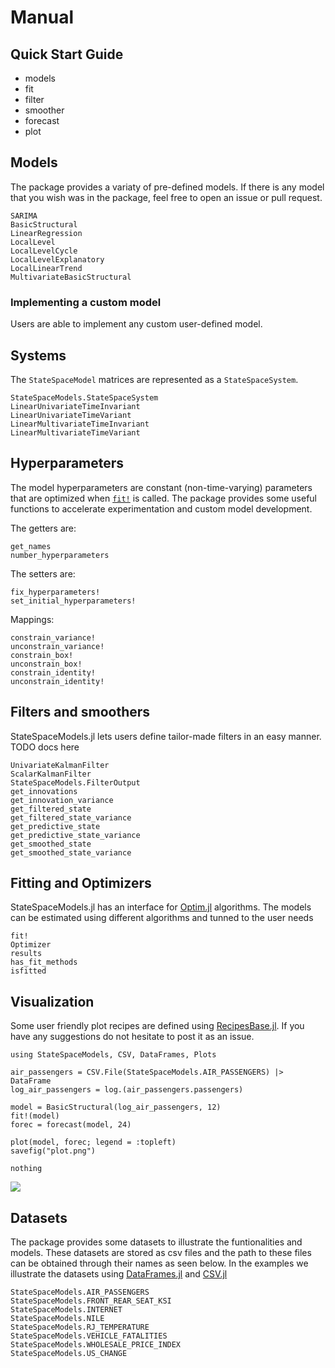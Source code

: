 # Manual

## Quick Start Guide

- models
- fit
- filter
- smoother
- forecast
- plot

## Models

The package provides a variaty of pre-defined models. If there is any model that you wish was in the package, feel free to open an issue or pull request.

```@docs
SARIMA
BasicStructural
LinearRegression
LocalLevel
LocalLevelCycle
LocalLevelExplanatory
LocalLinearTrend
MultivariateBasicStructural
```

### Implementing a custom model

Users are able to implement any custom user-defined model.

## Systems

The `StateSpaceModel` matrices are represented as a `StateSpaceSystem`.

```@docs
StateSpaceModels.StateSpaceSystem
LinearUnivariateTimeInvariant
LinearUnivariateTimeVariant
LinearMultivariateTimeInvariant
LinearMultivariateTimeVariant
```

## Hyperparameters

The model hyperparameters are constant (non-time-varying) parameters that are optimized when [`fit!`](@ref) is called. The package provides some useful functions to accelerate experimentation and custom model development.

The getters are:
```@docs
get_names
number_hyperparameters
```

The setters are:
```@docs
fix_hyperparameters!
set_initial_hyperparameters!
```

Mappings:
```@docs
constrain_variance!
unconstrain_variance!
constrain_box!
unconstrain_box!
constrain_identity!
unconstrain_identity!
```

## Filters and smoothers

StateSpaceModels.jl lets users define tailor-made filters in an easy manner. TODO docs here

```@docs
UnivariateKalmanFilter
ScalarKalmanFilter
StateSpaceModels.FilterOutput
get_innovations
get_innovation_variance
get_filtered_state
get_filtered_state_variance
get_predictive_state
get_predictive_state_variance
get_smoothed_state
get_smoothed_state_variance
```

## Fitting and Optimizers

StateSpaceModels.jl has an interface for [Optim.jl](https://github.com/JuliaNLSolvers/Optim.jl) algorithms. The models can be estimated using different algorithms and tunned to the user needs

```@docs
fit!
Optimizer
results
has_fit_methods
isfitted
```

## Visualization

Some user friendly plot recipes are defined using [RecipesBase.jl](https://github.com/JuliaPlots/RecipesBase.jl). If you have any suggestions do not hesitate to post it as an issue.

```@example
using StateSpaceModels, CSV, DataFrames, Plots

air_passengers = CSV.File(StateSpaceModels.AIR_PASSENGERS) |> DataFrame
log_air_passengers = log.(air_passengers.passengers)

model = BasicStructural(log_air_passengers, 12)
fit!(model)
forec = forecast(model, 24)

plot(model, forec; legend = :topleft)
savefig("plot.png")

nothing
```
![](plot.png)

## Datasets

The package provides some datasets to illustrate the funtionalities and models. These datasets are stored as csv files and the path to these files can be obtained through their names as seen below. In the examples we illustrate the datasets using [DataFrames.jl](https://github.com/JuliaData/DataFrames.jl) and [CSV.jl](https://github.com/JuliaData/CSV.jl)

```@docs
StateSpaceModels.AIR_PASSENGERS
StateSpaceModels.FRONT_REAR_SEAT_KSI
StateSpaceModels.INTERNET
StateSpaceModels.NILE
StateSpaceModels.RJ_TEMPERATURE
StateSpaceModels.VEHICLE_FATALITIES
StateSpaceModels.WHOLESALE_PRICE_INDEX
StateSpaceModels.US_CHANGE
```
